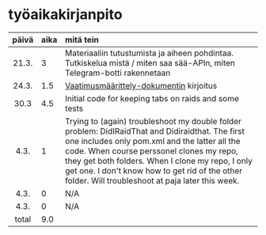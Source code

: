# työaikakirjanpito

| päivä | aika | mitä tein  |
| :----:|:-----| :-----|
| 21.3. | 3    | Materiaaliin tutustumista ja aiheen pohdintaa. Tutkiskelua mistä / miten saa sää-APIn, miten Telegram-botti rakennetaan |
| 24.3. | 1.5  | [Vaatimusmäärittely-dokumentin](https://github.com/sinilandia/ot_viikko1/blob/master/documentation/srs.md) kirjoitus |
| 30.3  | 4.5  | Initial code for keeping tabs on raids and some tests |
| 4.3.  | 1    | Trying to (again) troubleshoot my double folder problem: DidIRaidThat and Didiraidthat. The first one includes only pom.xml and the latter all the code. When course perssonel clones my repo, they get both folders. When I clone my repo, I only get one. I don't know how to get rid of the other folder. Will troubleshoot at paja later this week. | 
| 4.3.  | 0    | N/A |  
| 4.3.  | 0    | N/A | 
| total | 9.0    | | 
